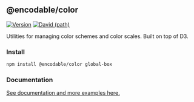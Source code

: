 ## @encodable/color

[![Version](https://img.shields.io/npm/v/@encodable/color.svg?style=flat)](https://img.shields.io/npm/v/@encodable/color.svg?style=flat)
[![David (path)](https://img.shields.io/david/kristw/encodable.svg?path=packages%2Fencodable-color&style=flat-square)](https://david-dm.org/kristw/encodable?path=packages/encodable-color)

Utilities for managing color schemes and color scales.
Built on top of D3.

### Install

```sh
npm install @encodable/color global-box
```

### Documentation

[See documentation and more examples here.](https://encodable.vercel.app/encodable-color)
